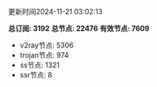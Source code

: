 更新时间2024-11-21 03:02:13

**总订阅: 3192**
**总节点: 22476**
**有效节点: 7609**
- v2ray节点: 5306
- trojan节点: 974
- ss节点: 1321
- ssr节点: 8
